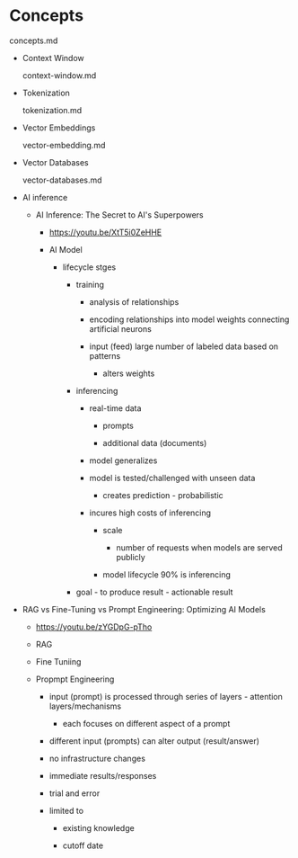 # Concepts

concepts.md

*   Context Window

    context-window.md

*   Tokenization

    tokenization.md

*   Vector Embeddings

    vector-embedding.md

*   Vector Databases

    vector-databases.md

*   AI inference

    *   AI Inference: The Secret to AI's Superpowers

        *   https://youtu.be/XtT5i0ZeHHE

        *   AI Model

            *   lifecycle stges

                *   training

                    *   analysis of relationships

                    *   encoding relationships into model weights connecting artificial neurons

                    *   input (feed) large number of labeled data based on patterns

                        *   alters weights

                *   inferencing

                    *   real-time data

                        *   prompts

                        *   additional data (documents)

                    *   model generalizes

                    *   model is tested/challenged with unseen data

                        *   creates prediction - probabilistic

                    *   incures high costs of inferencing

                        *   scale
                        
                            *   number of requests when models are served publicly

                        *   model lifecycle 90% is inferencing

                *   goal - to produce result - actionable result


*   RAG vs Fine-Tuning vs Prompt Engineering: Optimizing AI Models

    *   https://youtu.be/zYGDpG-pTho

    *   RAG

    *   Fine Tuniing

    *   Propmpt Engineering

        *   input (prompt) is processed through series of layers - attention layers/mechanisms

            *   each focuses on different aspect of a prompt

        *   different input (prompts) can alter output (result/answer)

        *   no infrastructure changes

        *   immediate results/responses

        *   trial and error

        *   limited to

            *   existing knowledge

            *   cutoff date
